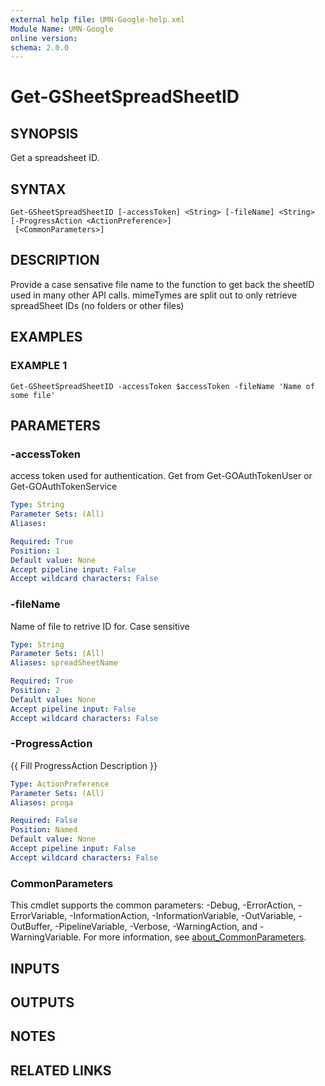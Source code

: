 ```yaml
---
external help file: UMN-Google-help.xml
Module Name: UMN-Google
online version:
schema: 2.0.0
---
```


# Get-GSheetSpreadSheetID

## SYNOPSIS
Get a spreadsheet ID.

## SYNTAX

```
Get-GSheetSpreadSheetID [-accessToken] <String> [-fileName] <String> [-ProgressAction <ActionPreference>]
 [<CommonParameters>]
```

## DESCRIPTION
Provide a case sensative file name to the function to get back the sheetID used in many other API calls.
mimeTymes are split out to only retrieve spreadSheet IDs (no folders or other files)

## EXAMPLES

### EXAMPLE 1
```
Get-GSheetSpreadSheetID -accessToken $accessToken -fileName 'Name of some file'
```

## PARAMETERS

### -accessToken
access token used for authentication. 
Get from Get-GOAuthTokenUser or Get-GOAuthTokenService

```yaml
Type: String
Parameter Sets: (All)
Aliases:

Required: True
Position: 1
Default value: None
Accept pipeline input: False
Accept wildcard characters: False
```

### -fileName
Name of file to retrive ID for.
Case sensitive

```yaml
Type: String
Parameter Sets: (All)
Aliases: spreadSheetName

Required: True
Position: 2
Default value: None
Accept pipeline input: False
Accept wildcard characters: False
```

### -ProgressAction
{{ Fill ProgressAction Description }}

```yaml
Type: ActionPreference
Parameter Sets: (All)
Aliases: proga

Required: False
Position: Named
Default value: None
Accept pipeline input: False
Accept wildcard characters: False
```

### CommonParameters
This cmdlet supports the common parameters: -Debug, -ErrorAction, -ErrorVariable, -InformationAction, -InformationVariable, -OutVariable, -OutBuffer, -PipelineVariable, -Verbose, -WarningAction, and -WarningVariable. For more information, see [about_CommonParameters](http://go.microsoft.com/fwlink/?LinkID=113216).

## INPUTS

## OUTPUTS

## NOTES

## RELATED LINKS
